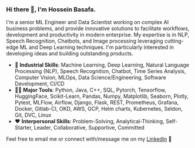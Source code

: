 ### Hi there 👋, I'm Hossein Basafa.
I'm a senior ML Engineer and Data Scientist working on complex AI business problems, and provide innovative solutions to facilitate workflows, development and productivity in modern enterprise. My expertise is in NLP, Speech Recognition, Chatbots, and Image processing leveraging cutting-edge ML and Deep Learning techniques. I'm particularly interested in developing ideas and building outstanding products.

- 💼 **Industrial Skills**: Machine Learning, Deep Learning, Natural Language Processing (NLP), Speech Recognition, Chatbot, Time Series Analysis, Computer Vision, MLOps, Data Science/Engineering, Software Development, CI/CD
- 👨‍💻 **Major Tools**: Python, Java, C++, SQL, Pytorch, Tensorflow, HuggingFace, Scikit-Learn, Pandas, Numpy, Matplotlib, Seaborn, Plotly, Pytest, MLFlow, Airflow, Django, Flask, REST, Prometheus, Grafana, Docker, Gitlab-CI, OKD, AWS, GCP, Helm charts, Kubernetes, Seldon, Git, DVC, Linux
- ❤️ **Interpersonal Skills**: Problem-Solving, Analytical-Thinking, Self-Starter, Leader, Collaborative, Supportive, Committed


Feel free to email me or connect with/message me on my [Linkedin](https://www.linkedin.com/in/hossein-basafa-90a11b144/) 🤗

<!--
**hbasafa/hbasafa** is a ✨ _special_ ✨ repository because its `README.md` (this file) appears on your GitHub profile.

Here are some ideas to get you started:

- 🔭 I’m currently working on ...
- 🌱 I’m currently learning ...
- 👯 I’m looking to collaborate on ...
- 🤔 I’m looking for help with ...
- 💬 Ask me about ...
- 📫 How to reach me: ...
- 😄 Pronouns: ...
- ⚡ Fun fact: ...
-->
